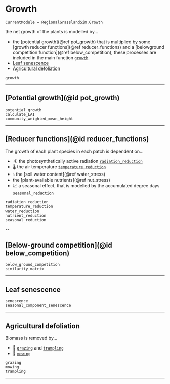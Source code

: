 # Growth

```@meta
CurrentModule = RegionalGrasslandSim.Growth
```

the net growth of the plants is modelled by...
- the [potential growth](@ref pot_growth) that is multiplied by some [growth reducer functions](@ref reducer_functions) and a [belowground competition function](@ref below_competition), these processes are included in the main function [`growth`](@ref)
- [Leaf senescence](@ref)
- [Agricultural defoliation](@ref)

```@docs
growth
```

---
## [Potential growth](@id pot_growth)

```@docs
potential_growth
calculate_LAI
community_weighted_mean_height
```

----
## [Reducer functions](@id reducer_functions)
The growth of each plant species in each patch is dependent on... 
- ☀ the photosynthetically active radiation [`radiation_reduction`](@ref)
- 🌡 the air temperature [`temperature_reduction`](@ref)
- 💧 the [soil water content](@ref water_stress)
- the [plant-available nutrients](@ref nut_stress)
- 📈 a seasonal effect, that is modelled by the accumulated degree days [`seasonal_reduction`](@ref)


```@docs
radiation_reduction
temperature_reduction
water_reduction
nutrient_reduction
seasonal_reduction
```
--

## [Below-ground competition](@id below_competition)

```@docs
below_ground_competition
similarity_matrix
```
--- 
## Leaf senescence

```@docs
senescence
seasonal_component_senescence
```

---
## Agricultural defoliation

Biomass is removed by...
- 🐄 [`grazing`](@ref) and [`trampling`](@ref)
- 🚜 [`mowing`](@ref)


```@docs
grazing
mowing
trampling
```
--- 
